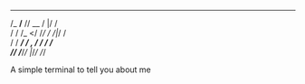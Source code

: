   ___________ ____  __  ___  
 /_  __/__  // __ \/  |/  /  
  / /   /_ </ /_/ / /|_/ /   
 / /  ___/ / _, _/ /  / /    
/_/  /____/_/ |_/_/  /_/     

A simple terminal to tell you about me
